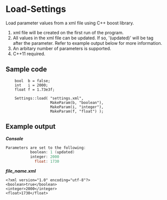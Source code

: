 Load-Settings
=============

Load parameter values from a xml file using C++ boost library. 
1. xml file will be created on the first run of the program.
2. All values in the xml file can be updated. If so, '(updated)' will be tag after the parameter. Refer to example output below for more information. 
3. An arbitary number of parameters is supported. 
4. C++11 required. 


Sample code
-----
```
    bool  b = false;
    int   i = 2000;
    float f = 1.73e3f;

    Settings::load( "settings.xml",
                    MakeParam(b, "boolean"),
                    MakeParam(i, "integer"),
                    MakeParam(f, "float") );
```


Example output
------

***Console***

```C++
Parameters are set to the following: 
           boolean: 1 (updated)
           integer: 2000
             float: 1730
```

***file_name.xml***
```
<?xml version="1.0" encoding="utf-8"?>
<boolean>true</boolean>
<integer>2000</integer>
<float>1730</float>
```
